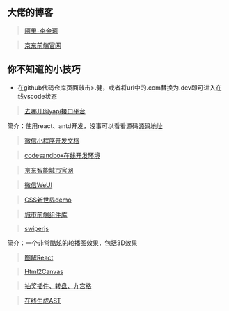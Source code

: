 ## 大佬的博客
>[阿里-李金珂](https://www.lijinke.cn/)

> [京东前端官网](http://fe.jd.com/)

## 你不知道的小技巧
- 在github代码仓库页面敲击>.健，或者将url中的.com替换为.dev即可进入在线vscode状态

> [去哪儿网yapi接口平台](http://yapi.smart-xwork.cn/)
> 
简介：使用react、antd开发，没事可以看看源码[源码地址](https://github.com/YMFE/yapi)

> [微信小程序开发文档](https://developers.weixin.qq.com/miniprogram/dev/framework/)

> [codesandbox在线开发环境](https://codesandbox.io/s/jvvkoo8pq3?file=/src/index.js)

> [京东智能城市官网](https://icity.jd.com/)

> [微信WeUI](https://weui.io/)

> [CSS新世界demo](https://demo.cssworld.cn/new/)

> [城市前端组件库](http://dev-uc.urban-computing.cn/find-react/index-cn)

>[swiperjs](https://swiperjs.com/demos)

简介：一个非常酷炫的轮播图效果，包括3D效果 

>[图解React](https://7kms.github.io/react-illustration-series/interview/01-setstate)

>[Html2Canvas](http://html2canvas.hertzen.com/faq)

>[抽奖插件、转盘、九宫格](https://100px.net/usage/taro.html)

> [在线生成AST](https://astexplorer.net/)